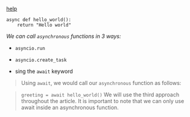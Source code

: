 [help](https://www.twilio.com/blog/graphql-api-subscriptions-python-asyncio-ariadne)

```
async def hello_world():
    return "Hello world"
```


*We can call `asynchronous` functions in 3 ways:*

- `asyncio.run`

- `asyncio.create_task`

- sing the `await` keyword
> Using `await`, we would call our `asynchronous` function as follows:

> `greeting = await hello_world()` 
> We will use the third approach throughout the article. It is important to note that we can only use await inside an asynchronous function.


